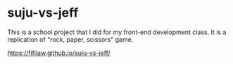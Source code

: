 # suju-vs-jeff

This is a school project that I did for my front-end development class. It is a replication of "rock, paper, scissors" game.

https://fifilaw.github.io/suju-vs-jeff/
